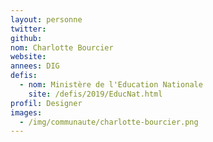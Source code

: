 ```yaml
---
layout: personne
twitter: 
github: 
nom: Charlotte Bourcier
website: 
annees: DIG
defis: 
  - nom: Ministère de l'Education Nationale
    site: /defis/2019/EducNat.html
profil: Designer
images:
  - /img/communaute/charlotte-bourcier.png
---
```

